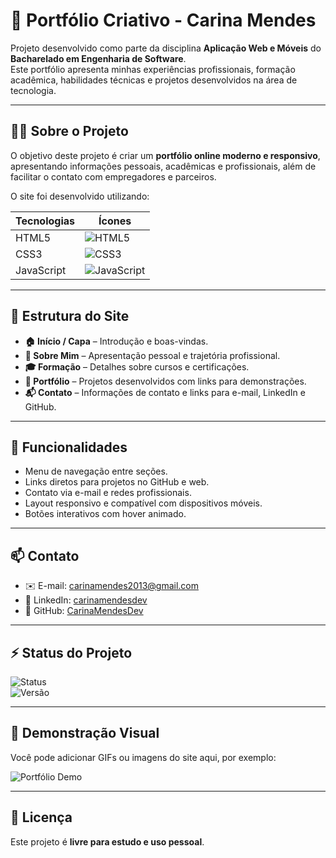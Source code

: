 # 🌟 Portfólio Criativo - Carina Mendes

Projeto desenvolvido como parte da disciplina **Aplicação Web e Móveis** do **Bacharelado em Engenharia de Software**.  
Este portfólio apresenta minhas experiências profissionais, formação acadêmica, habilidades técnicas e projetos desenvolvidos na área de tecnologia.

---

## 👩‍💻 Sobre o Projeto

O objetivo deste projeto é criar um **portfólio online moderno e responsivo**, apresentando informações pessoais, acadêmicas e profissionais, além de facilitar o contato com empregadores e parceiros.  

O site foi desenvolvido utilizando:  

| Tecnologias | Ícones |
|-------------|--------|
| HTML5       | ![HTML5](https://img.shields.io/badge/HTML5-E34F26?style=flat&logo=html5&logoColor=white) |
| CSS3        | ![CSS3](https://img.shields.io/badge/CSS3-1572B6?style=flat&logo=css3&logoColor=white) |
| JavaScript  | ![JavaScript](https://img.shields.io/badge/JavaScript-F7DF1E?style=flat&logo=javascript&logoColor=black) |

---

## 📂 Estrutura do Site

- **🏠 Início / Capa** – Introdução e boas-vindas.  
- **📝 Sobre Mim** – Apresentação pessoal e trajetória profissional.  
- **🎓 Formação** – Detalhes sobre cursos e certificações.  
- **💼 Portfólio** – Projetos desenvolvidos com links para demonstrações.  
- **📬 Contato** – Informações de contato e links para e-mail, LinkedIn e GitHub.  

---

## 🚀 Funcionalidades

- Menu de navegação entre seções.  
- Links diretos para projetos no GitHub e web.  
- Contato via e-mail e redes profissionais.  
- Layout responsivo e compatível com dispositivos móveis.  
- Botões interativos com hover animado.  

---

## 📫 Contato

- ✉️ E-mail: [carinamendes2013@gmail.com](mailto:carinamendes2013@gmail.com)  
- 🔗 LinkedIn: [carinamendesdev](https://www.linkedin.com/in/carinamendesdev/)  
- 🐙 GitHub: [CarinaMendesDev](https://github.com/CarinaMendesDev)  

---

## ⚡ Status do Projeto

![Status](https://img.shields.io/badge/Status-Concluído-brightgreen)  
![Versão](https://img.shields.io/badge/Versão-1.0-blue)  

---

## 🎨 Demonstração Visual

Você pode adicionar GIFs ou imagens do site aqui, por exemplo:  

![Portfólio Demo](https://via.placeholder.com/800x400?text=Seu+Portfólio+Aqui)  

---

## 📝 Licença

Este projeto é **livre para estudo e uso pessoal**.  
